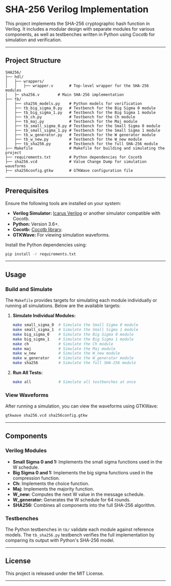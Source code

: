 # SHA-256 Verilog Implementation

This project implements the SHA-256 cryptographic hash function in Verilog. It includes a modular design with separate modules for various components, as well as testbenches written in Python using Cocotb for simulation and verification.

---

## Project Structure

```
SHA256/
├── hdl/
│   ├── wrappers/
│   │   ├── wrapper.v       # Top-level wrapper for the SHA-256 modules
│   ├─ sha256.v        # Main SHA-256 implementation
├── tb/
│   ├── sha256_models.py    # Python models for verification
│   ├── tb_big_sigma_0.py   # Testbench for the Big Sigma 0 module
│   ├── tb_big_sigma_1.py   # Testbench for the Big Sigma 1 module
│   ├── tb_ch.py            # Testbench for the Ch module
│   ├── tb_maj.py           # Testbench for the Maj module
│   ├── tb_small_sigma_0.py # Testbench for the Small Sigma 0 module
│   ├── tb_small_sigma_1.py # Testbench for the Small Sigma 1 module
│   ├── tb_w_generator.py   # Testbench for the W generator module
│   ├── tb_w_new.py         # Testbench for the W_new module
│   ├── tb_sha256.py        # Testbench for the full SHA-256 module
├── Makefile                # Makefile for building and simulating the project
├── requirements.txt        # Python dependencies for Cocotb
├── sha256.vcd              # Value Change Dump for simulation waveforms
├── sha256config.gtkw       # GTKWave configuration file
```

---

## Prerequisites

Ensure the following tools are installed on your system:
- **Verilog Simulator:** [Icarus Verilog](http://iverilog.icarus.com/) or another simulator compatible with Cocotb.
- **Python:** Version 3.6+.
- **Cocotb:** [Cocotb library](https://docs.cocotb.org/en/stable/).
- **GTKWave:** For viewing simulation waveforms.

Install the Python dependencies using:
```bash
pip install -r requirements.txt
```

---

## Usage

### Build and Simulate

The `Makefile` provides targets for simulating each module individually or running all simulations. Below are the available targets:

1. **Simulate Individual Modules:**
   ```bash
   make small_sigma_0  # Simulate the Small Sigma 0 module
   make small_sigma_1  # Simulate the Small Sigma 1 module
   make big_sigma_0    # Simulate the Big Sigma 0 module
   make big_sigma_1    # Simulate the Big Sigma 1 module
   make ch             # Simulate the Ch module
   make maj            # Simulate the Maj module
   make w_new          # Simulate the W_new module
   make w_generator    # Simulate the W_generator module
   make sha256         # Simulate the full SHA-256 module
   ```

2. **Run All Tests:**
   ```bash
   make all            # Simulate all testbenches at once
   ```

### View Waveforms

After running a simulation, you can view the waveforms using GTKWave:
```bash
gtkwave sha256.vcd sha256config.gtkw
```

---

## Components

### Verilog Modules

- **Small Sigma 0 and 1:** Implements the small sigma functions used in the W schedule.
- **Big Sigma 0 and 1:** Implements the big sigma functions used in the compression function.
- **Ch:** Implements the choice function.
- **Maj:** Implements the majority function.
- **W_new:** Computes the next W value in the message schedule.
- **W_generator:** Generates the W schedule for 64 rounds.
- **SHA256:** Combines all components into the full SHA-256 algorithm.

### Testbenches

The Python testbenches in `tb/` validate each module against reference models. The `tb_sha256.py` testbench verifies the full implementation by comparing its output with Python's SHA-256 model.

---

## License

This project is released under the MIT License.

---